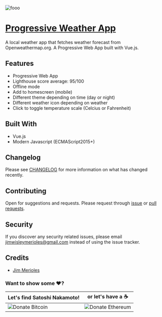 ![fooo](https://user-images.githubusercontent.com/9766310/36504143-7796099e-178a-11e8-90df-5a1ed43a65b3.png)

# [Progressive Weather App](https://jimmerioles.github.io/progressive-weather-app/)
A local weather app that fetches weather forecast from Openweathermap.org. A Progressive Web App built with Vue.js.

## Features
* Progressive Web App
* Lighthouse score average: 95/100
* Offline mode
* Add to homescreen (mobile)
* Different theme depending on time (day or night)
* Different weather icon depending on weather
* Click to toggle temperature scale (Celcius or Fahrenheit)

## Built With
* Vue.js
* Modern Javascript (ECMAScript2015+)

## Changelog

Please see [CHANGELOG][link-changelog] for more information on what has changed recently.

## Contributing

Open for suggestions and requests. Please request through [issue][link-issue] or [pull requests][link-pull-request].

## Security

If you discover any security related issues, please email jimwisleymerioles@gmail.com instead of using the issue tracker.

## Credits

- [Jim Merioles][link-author]

### Want to show some :heart:?

Let's find Satoshi Nakamoto! | or let's have a :coffee:
------------ | ------------
![Donate Bitcoin][ico-bitcoin] | ![Donate Ethereum][ico-ethereum]


[ico-bitcoin]: https://img.shields.io/badge/Bitcoin-1KBT3Mzsr2dZqhQqNYx4gum8Yuyd61UzNk-blue.svg?style=flat-square
[ico-ethereum]: https://img.shields.io/badge/Ethereum-0x7896E9C4118e495Eb7001a847BBFA3C29Dfc69d9-blue.svg?style=flat-square

[link-author]: https://twitter.com/jimmerioles
[link-changelog]: https://github.com/jimmerioles/progressive-weather-app/releases
[link-issue]: https://github.com/jimmerioles/progressive-weather-app/issues/new
[link-pull-request]: https://github.com/jimmerioles/progressive-weather-app/pull/new/master
